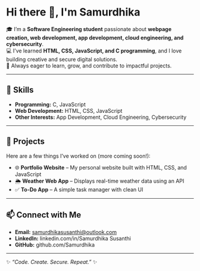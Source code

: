 # Hi there 👋, I'm Samurdhika

🎓 I’m a **Software Engineering student** passionate about **webpage creation, web development, app development, cloud engineering, and cybersecurity**.  
💻 I’ve learned **HTML, CSS, JavaScript, and C programming**, and I love building creative and secure digital solutions.  
🚀 Always eager to learn, grow, and contribute to impactful projects.  

---

## 🔧 Skills
- **Programming:** C, JavaScript  
- **Web Development:** HTML, CSS, JavaScript  
- **Other Interests:** App Development, Cloud Engineering, Cybersecurity  

---

## 📂 Projects
Here are a few things I’ve worked on (more coming soon!):
- 🌐 **Portfolio Website** – My personal website built with HTML, CSS, and JavaScript  
- 🌦 **Weather Web App** – Displays real-time weather data using an API  
- ✅ **To-Do App** – A simple task manager with clean UI  

---

## 📫 Connect with Me
- **Email:** samurdhikasusanthi@outlook.com  
- **LinkedIn:** linkedin.com/in/Samurdhika Susanthi  
- **GitHub:** github.com/Samurdhika  

---
✨ *“Code. Create. Secure. Repeat.”* ✨

